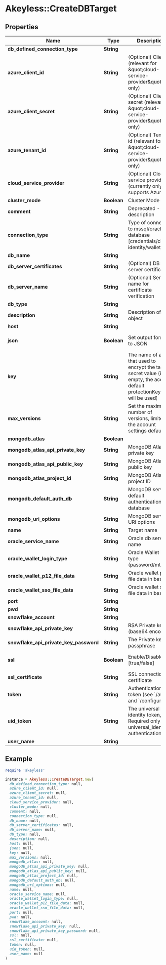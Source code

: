 # Akeyless::CreateDBTarget

## Properties

| Name | Type | Description | Notes |
| ---- | ---- | ----------- | ----- |
| **db_defined_connection_type** | **String** |  | [optional] |
| **azure_client_id** | **String** | (Optional) Client id (relevant for \&quot;cloud-service-provider\&quot; only) | [optional] |
| **azure_client_secret** | **String** | (Optional) Client secret (relevant for \&quot;cloud-service-provider\&quot; only) | [optional] |
| **azure_tenant_id** | **String** | (Optional) Tenant id (relevant for \&quot;cloud-service-provider\&quot; only) | [optional] |
| **cloud_service_provider** | **String** | (Optional) Cloud service provider (currently only supports Azure) | [optional] |
| **cluster_mode** | **Boolean** | Cluster Mode | [optional] |
| **comment** | **String** | Deprecated - use description | [optional] |
| **connection_type** | **String** | Type of connection to mssql/oracle database [credentials/cloud-identity/wallet] | [default to &#39;credentials&#39;] |
| **db_name** | **String** |  | [optional] |
| **db_server_certificates** | **String** | (Optional) DB server certificates | [optional] |
| **db_server_name** | **String** | (Optional) Server name for certificate verification | [optional] |
| **db_type** | **String** |  |  |
| **description** | **String** | Description of the object | [optional] |
| **host** | **String** |  | [optional] |
| **json** | **Boolean** | Set output format to JSON | [optional][default to false] |
| **key** | **String** | The name of a key that used to encrypt the target secret value (if empty, the account default protectionKey key will be used) | [optional] |
| **max_versions** | **String** | Set the maximum number of versions, limited by the account settings defaults. | [optional] |
| **mongodb_atlas** | **Boolean** |  | [optional] |
| **mongodb_atlas_api_private_key** | **String** | MongoDB Atlas private key | [optional] |
| **mongodb_atlas_api_public_key** | **String** | MongoDB Atlas public key | [optional] |
| **mongodb_atlas_project_id** | **String** | MongoDB Atlas project ID | [optional] |
| **mongodb_default_auth_db** | **String** | MongoDB server default authentication database | [optional] |
| **mongodb_uri_options** | **String** | MongoDB server URI options | [optional] |
| **name** | **String** | Target name |  |
| **oracle_service_name** | **String** | Oracle db service name | [optional] |
| **oracle_wallet_login_type** | **String** | Oracle Wallet login type (password/mtls) | [optional] |
| **oracle_wallet_p12_file_data** | **String** | Oracle wallet p12 file data in base64 | [optional] |
| **oracle_wallet_sso_file_data** | **String** | Oracle wallet sso file data in base64 | [optional] |
| **port** | **String** |  | [optional] |
| **pwd** | **String** |  | [optional] |
| **snowflake_account** | **String** |  | [optional] |
| **snowflake_api_private_key** | **String** | RSA Private key (base64 encoded) | [optional] |
| **snowflake_api_private_key_password** | **String** | The Private key passphrase | [optional] |
| **ssl** | **Boolean** | Enable/Disable SSL [true/false] | [optional][default to false] |
| **ssl_certificate** | **String** | SSL connection certificate | [optional] |
| **token** | **String** | Authentication token (see &#x60;/auth&#x60; and &#x60;/configure&#x60;) | [optional] |
| **uid_token** | **String** | The universal identity token, Required only for universal_identity authentication | [optional] |
| **user_name** | **String** |  | [optional] |

## Example

```ruby
require 'akeyless'

instance = Akeyless::CreateDBTarget.new(
  db_defined_connection_type: null,
  azure_client_id: null,
  azure_client_secret: null,
  azure_tenant_id: null,
  cloud_service_provider: null,
  cluster_mode: null,
  comment: null,
  connection_type: null,
  db_name: null,
  db_server_certificates: null,
  db_server_name: null,
  db_type: null,
  description: null,
  host: null,
  json: null,
  key: null,
  max_versions: null,
  mongodb_atlas: null,
  mongodb_atlas_api_private_key: null,
  mongodb_atlas_api_public_key: null,
  mongodb_atlas_project_id: null,
  mongodb_default_auth_db: null,
  mongodb_uri_options: null,
  name: null,
  oracle_service_name: null,
  oracle_wallet_login_type: null,
  oracle_wallet_p12_file_data: null,
  oracle_wallet_sso_file_data: null,
  port: null,
  pwd: null,
  snowflake_account: null,
  snowflake_api_private_key: null,
  snowflake_api_private_key_password: null,
  ssl: null,
  ssl_certificate: null,
  token: null,
  uid_token: null,
  user_name: null
)
```

